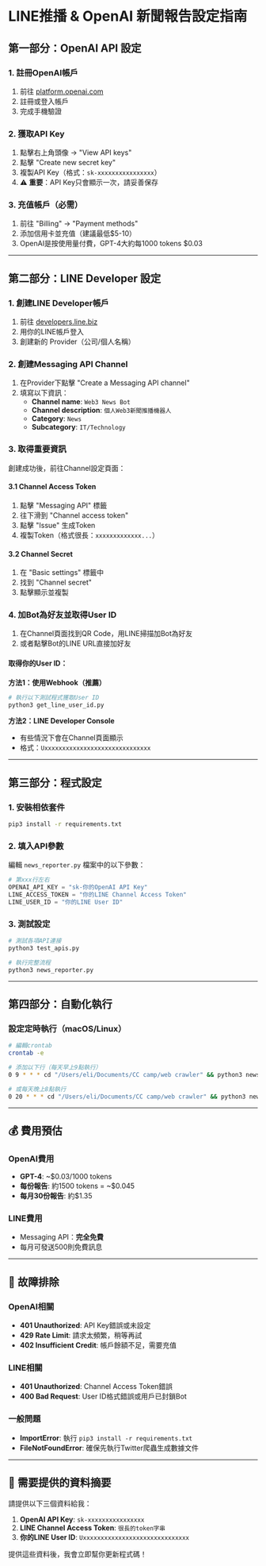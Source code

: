 # LINE推播 & OpenAI 新聞報告設定指南

## 第一部分：OpenAI API 設定

### 1. 註冊OpenAI帳戶
1. 前往 [platform.openai.com](https://platform.openai.com)
2. 註冊或登入帳戶
3. 完成手機驗證

### 2. 獲取API Key
1. 點擊右上角頭像 → "View API keys"
2. 點擊 "Create new secret key"
3. 複製API Key（格式：`sk-xxxxxxxxxxxxxxxx`）
4. ⚠️ **重要**：API Key只會顯示一次，請妥善保存

### 3. 充值帳戶（必需）
1. 前往 "Billing" → "Payment methods"
2. 添加信用卡並充值（建議最低$5-10）
3. OpenAI是按使用量付費，GPT-4大約每1000 tokens $0.03

---

## 第二部分：LINE Developer 設定

### 1. 創建LINE Developer帳戶
1. 前往 [developers.line.biz](https://developers.line.biz/console)
2. 用你的LINE帳戶登入
3. 創建新的 Provider（公司/個人名稱）

### 2. 創建Messaging API Channel
1. 在Provider下點擊 "Create a Messaging API channel"
2. 填寫以下資訊：
   - **Channel name**: `Web3 News Bot`
   - **Channel description**: `個人Web3新聞推播機器人`
   - **Category**: `News`
   - **Subcategory**: `IT/Technology`

### 3. 取得重要資訊
創建成功後，前往Channel設定頁面：

#### 3.1 Channel Access Token
1. 點擊 "Messaging API" 標籤
2. 往下滑到 "Channel access token"
3. 點擊 "Issue" 生成Token
4. 複製Token（格式很長：`xxxxxxxxxxxxx...`）

#### 3.2 Channel Secret
1. 在 "Basic settings" 標籤中
2. 找到 "Channel secret"
3. 點擊顯示並複製

### 4. 加Bot為好友並取得User ID
1. 在Channel頁面找到QR Code，用LINE掃描加Bot為好友
2. 或者點擊Bot的LINE URL直接加好友

#### 取得你的User ID：
**方法1：使用Webhook（推薦）**
```python
# 執行以下測試程式獲取User ID
python3 get_line_user_id.py
```

**方法2：LINE Developer Console**
- 有些情況下會在Channel頁面顯示
- 格式：`Uxxxxxxxxxxxxxxxxxxxxxxxxxxxxxx`

---

## 第三部分：程式設定

### 1. 安裝相依套件
```bash
pip3 install -r requirements.txt
```

### 2. 填入API參數
編輯 `news_reporter.py` 檔案中的以下參數：

```python
# 第xxx行左右
OPENAI_API_KEY = "sk-你的OpenAI API Key"
LINE_ACCESS_TOKEN = "你的LINE Channel Access Token"  
LINE_USER_ID = "你的LINE User ID"
```

### 3. 測試設定
```bash
# 測試各項API連接
python3 test_apis.py

# 執行完整流程
python3 news_reporter.py
```

---

## 第四部分：自動化執行

### 設定定時執行（macOS/Linux）
```bash
# 編輯crontab
crontab -e

# 添加以下行（每天早上9點執行）
0 9 * * * cd "/Users/eli/Documents/CC camp/web crawler" && python3 news_reporter.py

# 或每天晚上8點執行
0 20 * * * cd "/Users/eli/Documents/CC camp/web crawler" && python3 news_reporter.py
```

---

## 💰 費用預估

### OpenAI費用
- **GPT-4**: ~$0.03/1000 tokens
- **每份報告**: 約1500 tokens = ~$0.045
- **每月30份報告**: 約$1.35

### LINE費用
- Messaging API：**完全免費**
- 每月可發送500則免費訊息

---

## 🔧 故障排除

### OpenAI相關
- **401 Unauthorized**: API Key錯誤或未設定
- **429 Rate Limit**: 請求太頻繁，稍等再試
- **402 Insufficient Credit**: 帳戶餘額不足，需要充值

### LINE相關
- **401 Unauthorized**: Channel Access Token錯誤
- **400 Bad Request**: User ID格式錯誤或用戶已封鎖Bot

### 一般問題
- **ImportError**: 執行 `pip3 install -r requirements.txt`
- **FileNotFoundError**: 確保先執行Twitter爬蟲生成數據文件

---

## 📝 需要提供的資料摘要

請提供以下三個資料給我：

1. **OpenAI API Key**: `sk-xxxxxxxxxxxxxxxx`
2. **LINE Channel Access Token**: `很長的token字串`
3. **你的LINE User ID**: `Uxxxxxxxxxxxxxxxxxxxxxxxxxxxxxx`

提供這些資料後，我會立即幫你更新程式碼！